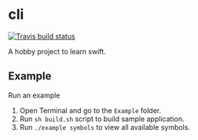 # cli

<!-- badges: start -->
[![Travis build status](https://travis-ci.org/tylurp/cli.svg?branch=master)](https://travis-ci.org/tylurp/cli)
<!-- badges: end -->

A hobby project to learn swift.

## Example

Run an example

1. Open Terminal and go to the `Example` folder.
2. Run `sh build.sh` script to build sample application.
3. Run `./example symbols` to view all available symbols.

[](Assets/symbols_example.png)
